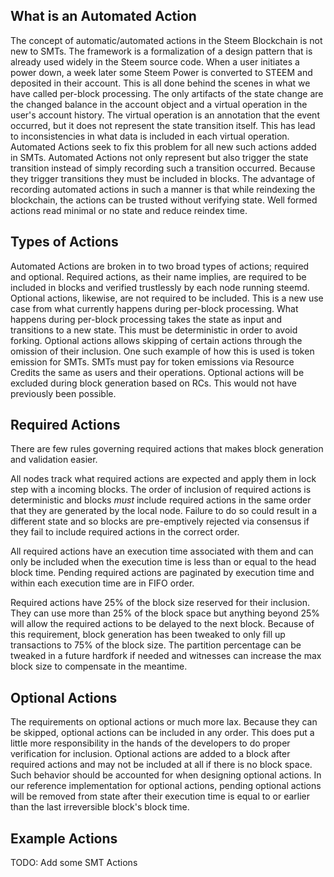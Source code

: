
What is an Automated Action
---------------------------

The concept of automatic/automated actions in the Steem Blockchain is not new to SMTs. The framework is a formalization of a design pattern that is already used widely in the Steem source code. When a user initiates a power down, a week later some Steem Power is converted to STEEM and deposited in their account. This is all done behind the scenes in what we have called per-block processing. The only artifacts of the state change are the changed balance in the account object and a virtual operation in the user's account history. The virtual operation is an annotation that the event occurred, but it does not represent the state transition itself. This has lead to inconsistencies in what data is included in each virtual operation. Automated Actions seek to fix this problem for all new such actions added in SMTs. Automated Actions not only represent but also trigger the state transition instead of simply recording such a transition occurred. Because they trigger transitions they must be included in blocks. The advantage of recording automated actions in such a manner is that while reindexing the blockchain, the actions can be trusted without verifying state. Well formed actions read minimal or no state and reduce reindex time.

Types of Actions
----------------

Automated Actions are broken in to two broad types of actions; required and optional. Required actions, as their name implies, are required to be included in blocks and verified trustlessly by each node running steemd. Optional actions, likewise, are not required to be included. This is a new use case from what currently happens during per-block processing. What happens during per-block processing takes the state as input and transitions to a new state. This must be deterministic in order to avoid forking. Optional actions allows skipping of certain actions through the omission of their inclusion. One such example of how this is used is token emission for SMTs. SMTs must pay for token emissions via Resource Credits the same as users and their operations. Optional actions will be excluded during block generation based on RCs. This would not have previously been possible.

Required Actions
----------------

There are few rules governing required actions that makes block generation and validation easier.

All nodes track what required actions are expected and apply them in lock step with a incoming blocks. The order of inclusion of required actions is deterministic and blocks *must* include required actions in the same order that they are generated by the local node. Failure to do so could result in a different state and so blocks are pre-emptively rejected via consensus if they fail to include required actions in the correct order.

All required actions have an execution time associated with them and can only be included when the execution time is less than or equal to the head block time. Pending required actions are paginated by execution time and within each execution time are in FIFO order.

Required actions have 25% of the block size reserved for their inclusion. They can use more than 25% of the block space but anything beyond 25% will allow the required actions to be delayed to the next block. Because of this requirement, block generation has been tweaked to only fill up transactions to 75% of the block size. The partition percentage can be tweaked in a future hardfork if needed and witnesses can increase the max block size to compensate in the meantime.

Optional Actions
----------------

The requirements on optional actions or much more lax. Because they can be skipped, optional actions can be included in any order. This does put a little more responsibility in the hands of the developers to do proper verification for inclusion. Optional actions are added to a block after required actions and may not be included at all if there is no block space. Such behavior should be accounted for when designing optional actions. In our reference implementation for optional actions, pending optional actions will be removed from state after their execution time is equal to or earlier than the last irreversible block's block time.

Example Actions
---------------

TODO: Add some SMT Actions
